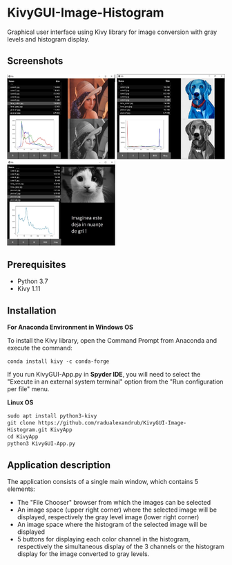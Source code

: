 # KivyGUI-Image-Histogram
Graphical user interface using Kivy library for image conversion with gray levels and histogram display.

## Screenshots
<p float="left">
  <img src="images/screenshot1.jpg" width="250" />
  <img src="images/screenshot2.jpg" width="250" /> 
  <img src="images/screenshot3.jpg" width="250" />
</p>

## Prerequisites
- Python 3.7
- Kivy 1.11

## Installation 
**For Anaconda Environment in Windows OS**

To install the Kivy library, open the Command Prompt from Anaconda and execute the command: 
```
conda install kivy -c conda-forge
```
If you run KivyGUI-App.py in **Spyder IDE**, you will need to select the "Execute in an external system terminal" option from the "Run configuration per file" menu.

**Linux OS**
``` 
sudo apt install python3-kivy
git clone https://github.com/radualexandrub/KivyGUI-Image-Histogram.git KivyApp
cd KivyApp
python3 KivyGUI-App.py
```
## Application description
The application consists of a single main window, which contains 5 elements:
- The "File Chooser" browser from which the images can be selected
- An image space (upper right corner) where the selected image will be displayed, respectively the gray level image (lower right corner)
- An image space where the histogram of the selected image will be displayed
- 5 buttons for displaying each color channel in the histogram, respectively the simultaneous display of the 3 channels or the histogram display for the image converted to gray levels.
